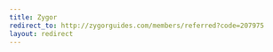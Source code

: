 ```yaml
---
title: Zygor
redirect_to: http://zygorguides.com/members/referred?code=207975
layout: redirect
---
```

